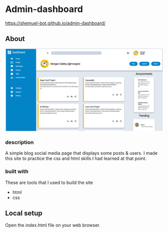 # Admin-dashboard

https://shemuel-bot.github.io/admin-dashboard/
## About
<div align="center">
  <img src="images/screen-shot.png">
</div>

### description
A simple blog social media page that displays some posts & users.
I made this site to practice the css and html skills I had learned at that point.

### built with
These are tools that I used to build the site

<ul>
  <li>
    html
  </li>
  <li>
    css
  </li>
</ul>

## Local setup

Open the index.html file on your web browser.
